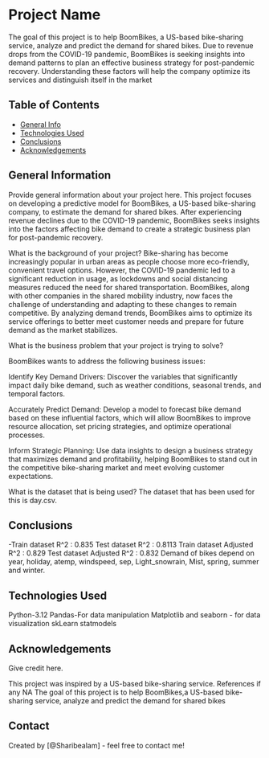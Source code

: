 # Project Name
The goal of this project is to help BoomBikes, a US-based bike-sharing service, analyze and predict the demand for shared bikes. Due to revenue drops from the COVID-19 pandemic, BoomBikes is seeking insights into demand patterns to plan an effective business strategy for post-pandemic recovery. Understanding these factors will help the company optimize its services and distinguish itself in the market

## Table of Contents
* [General Info](#general-information)
* [Technologies Used](#technologies-used)
* [Conclusions](#conclusions)
* [Acknowledgements](#acknowledgements)

<!-- You can include any other section that is pertinent to your problem -->

## General Information
Provide general information about your project here. This project focuses on developing a predictive model for BoomBikes, a US-based bike-sharing company, to estimate the demand for shared bikes. After experiencing revenue declines due to the COVID-19 pandemic, BoomBikes seeks insights into the factors affecting bike demand to create a strategic business plan for post-pandemic recovery.

What is the background of your project? Bike-sharing has become increasingly popular in urban areas as people choose more eco-friendly, convenient travel options. However, the COVID-19 pandemic led to a significant reduction in usage, as lockdowns and social distancing measures reduced the need for shared transportation. BoomBikes, along with other companies in the shared mobility industry, now faces the challenge of understanding and adapting to these changes to remain competitive. By analyzing demand trends, BoomBikes aims to optimize its service offerings to better meet customer needs and prepare for future demand as the market stabilizes.

What is the business problem that your project is trying to solve?

BoomBikes wants to address the following business issues:

Identify Key Demand Drivers: Discover the variables that significantly impact daily bike demand, such as weather conditions, seasonal trends, and temporal factors.

Accurately Predict Demand: Develop a model to forecast bike demand based on these influential factors, which will allow BoomBikes to improve resource allocation, set pricing strategies, and optimize operational processes.

Inform Strategic Planning: Use data insights to design a business strategy that maximizes demand and profitability, helping BoomBikes to stand out in the competitive bike-sharing market and meet evolving customer expectations.

What is the dataset that is being used? The dataset that has been used for this is day.csv.
<!-- You don't have to answer all the questions - just the ones relevant to your project. -->

## Conclusions
-Train dataset R^2 : 0.835
Test dataset R^2 : 0.8113
Train dataset Adjusted R^2 : 0.829
Test dataset Adjusted R^2 : 0.832 Demand of bikes depend on year, holiday, atemp, windspeed, sep, Light_snowrain, Mist, spring, summer and winter.


<!-- You don't have to answer all the questions - just the ones relevant to your project. -->


## Technologies Used
Python-3.12
Pandas-For data manipulation
Matplotlib and seaborn - for data visualization
skLearn
statmodels

<!-- As the libraries versions keep on changing, it is recommended to mention the version of library used in this project -->

## Acknowledgements
Give credit here.

This project was inspired by a US-based bike-sharing service.
References if any NA
The goal of this project is to help BoomBikes,a US-based bike-sharing service, analyze and predict the demand for shared bikes


## Contact
Created by [@Sharibealam] - feel free to contact me!


<!-- Optional -->
<!-- ## License -->
<!-- This project is open source and available under the [... License](). -->

<!-- You don't have to include all sections - just the one's relevant to your project -->